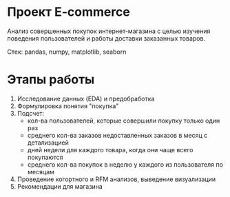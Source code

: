# Проект E-commerce

Анализ совершенных покупок интернет-магазина с целью изучения поведения пользователей и работы доставки заказанных товаров.

Стек: pandas, numpy, matplotlib, seaborn

# Этапы работы 

1) Исследование данных (EDA) и предобработка 
2) Формулировка понятия "покупка"  
3) Подсчет:
   - кол-ва пользователей, которые совершили покупку только один раз
   - среднего кол-ва заказов недоставленных заказов в месяц с детализацией
   - дней недели для каждого товара, когда они чаще всего покупаются
   - среднего кол-ва покупок в неделю у каждого из пользователя по месяцам
4) Проведение когортного и RFM анализов, выведение визуализации
5) Рекомендации для магазина
